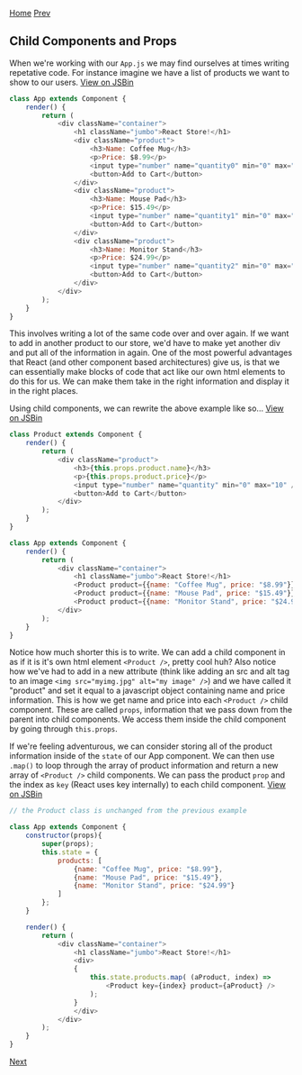 [Home](https://github.com/wgoode3/react-notes/blob/master/README.md)
[Prev](https://github.com/wgoode3/react-notes/blob/master/state-and-events.md)

## Child Components and Props

When we're working with our ```App.js``` we may find ourselves at times writing repetative code. For instance imagine we have a list of products we want to show to our users. [View on JSBin](https://jsbin.com/loseqosoqe/edit?js,output)

```javascript
class App extends Component {
    render() {
        return (
            <div className="container">
                <h1 className="jumbo">React Store!</h1>
                <div className="product">
                    <h3>Name: Coffee Mug</h3>
                    <p>Price: $8.99</p>
                    <input type="number" name="quantity0" min="0" max="10" />
                    <button>Add to Cart</button>
                </div>
                <div className="product">
                    <h3>Name: Mouse Pad</h3>
                    <p>Price: $15.49</p>
                    <input type="number" name="quantity1" min="0" max="10" />
                    <button>Add to Cart</button>
                </div>
                <div className="product">
                    <h3>Name: Monitor Stand</h3>
                    <p>Price: $24.99</p>
                    <input type="number" name="quantity2" min="0" max="10" />
                    <button>Add to Cart</button>
                </div>
            </div>
        );
    }
}
```

This involves writing a lot of the same code over and over again. If we want to add in another product to our store, we'd have to make yet another div and put all of the information in again. One of the most powerful advantages that React (and other component based architectures) give us, is that we can essentially make blocks of code that act like our own html elements to do this for us. We can make them take in the right information and display it in the right places.

Using child components, we can rewrite the above example like so... [View on JSBin](https://jsbin.com/lavepoviho/1/edit?js,output)

```javascript
class Product extends Component {
    render() {
        return (
            <div className="product">
                <h3>{this.props.product.name}</h3>
                <p>{this.props.product.price}</p>
                <input type="number" name="quantity" min="0" max="10" />
                <button>Add to Cart</button>
            </div>
        );
    }
}

class App extends Component {
    render() {
        return (
            <div className="container">
                <h1 className="jumbo">React Store!</h1>
                <Product product={{name: "Coffee Mug", price: "$8.99"}} />
                <Product product={{name: "Mouse Pad", price: "$15.49"}} />
                <Product product={{name: "Monitor Stand", price: "$24.99"}} />
            </div>
        );
    }
}
```

Notice how much shorter this is to write. We can add a child component in as if it is it's own html element ```<Product />```, pretty cool huh? Also notice how we've had to add in a new attribute (think like adding an src and alt tag to an image ```<img src="myimg.jpg" alt="my image" />```) and we have called it "product" and set it equal to a javascript object containing name and price information. This is how we get name and price into each ```<Product />``` child component. These are called ```props```, information that we pass down from the parent into child components. We access them inside the child component by going through ```this.props```.

If we're feeling adventurous, we can consider storing all of the product information inside of the ```state``` of our App component. We can then use ```.map()``` to loop through the array of product information and return a new array of ```<Product />``` child components. We can pass the product ```prop``` and the index as ```key``` (React uses key internally) to each child component. [View on JSBin](https://jsbin.com/goqaluligi/edit?js,output)

```javascript
// the Product class is unchanged from the previous example

class App extends Component {
    constructor(props){
        super(props);
        this.state = {
            products: [
                {name: "Coffee Mug", price: "$8.99"},
                {name: "Mouse Pad", price: "$15.49"},
                {name: "Monitor Stand", price: "$24.99"}
            ]
        };
    }

    render() {
        return (
            <div className="container">
                <h1 className="jumbo">React Store!</h1>
                <div>
                {
                    this.state.products.map( (aProduct, index) =>
                        <Product key={index} product={aProduct} />
                    );
                }
                </div>
            </div>
        );
    }
}
```

[Next](https://github.com/wgoode3/react-notes/blob/master/forms.md)
